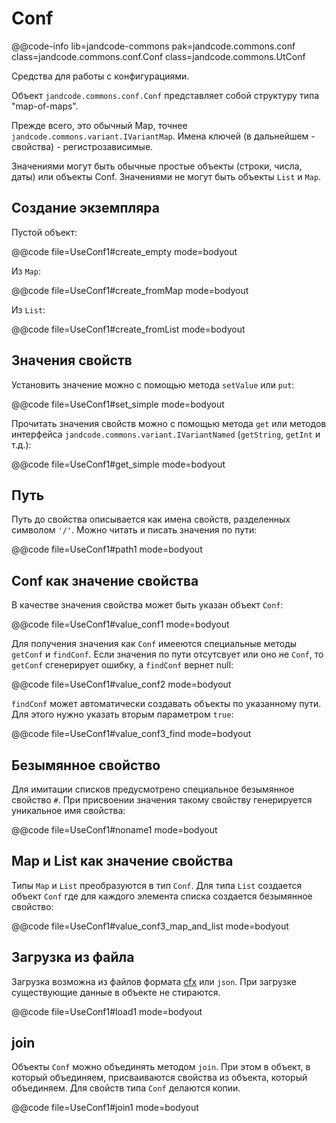 
Conf
====

@@code-info
    lib=jandcode-commons
    pak=jandcode.commons.conf
    class=jandcode.commons.conf.Conf
    class=jandcode.commons.UtConf

Средства для работы с конфигурациями.

Объект `jandcode.commons.conf.Conf` представляет собой структуру типа "map-of-maps".

Прежде всего, это обычный Map, точнее `jandcode.commons.variant.IVariantMap`.
Имена ключей (в дальнейшем - свойства) - регистрозависимые.

Значениями могут быть обычные простые объекты (строки, числа, даты) или
объекты Conf. Значениями не могут быть объекты `List` и `Map`.
  
Создание экземпляра
-------------------

Пустой объект:

@@code file=UseConf1#create_empty mode=bodyout

Из `Map`:

@@code file=UseConf1#create_fromMap mode=bodyout

Из `List`:

@@code file=UseConf1#create_fromList mode=bodyout


Значения свойств
----------------

Установить значение можно с помощью метода `setValue` или `put`:

@@code file=UseConf1#set_simple mode=bodyout

Прочитать значения свойств можно с помощью метода `get` или методов
интерфейса `jandcode.commons.variant.IVariantNamed` (`getString`, `getInt` и т.д.):

@@code file=UseConf1#get_simple mode=bodyout


Путь
----

Путь до свойства описывается как имена свойств, разделенных символом `'/'`.
Можно читать и писать значения по пути:

@@code file=UseConf1#path1 mode=bodyout


Conf как значение свойства
--------------------------

В качестве значения свойства может быть указан объект `Conf`:

@@code file=UseConf1#value_conf1 mode=bodyout

Для получения значения как `Conf` имееются специальные методы `getConf` и `findConf`.
Если значения по пути отсутсвует или оно не `Conf`, то `getConf` сгенерирует ошибку,
а `findConf` вернет null:

@@code file=UseConf1#value_conf2 mode=bodyout

`findConf` может автоматически создавать объекты по указанному пути. Для этого
нужно указать вторым параметром `true`: 

@@code file=UseConf1#value_conf3_find mode=bodyout


Безымянное свойство
-------------------

Для имитации списков предусмотрено специальное безымянное свойство `#`.
При присвоении значения такому свойству генерируется уникальное имя свойства:

@@code file=UseConf1#noname1 mode=bodyout


Map и List как значение свойства
--------------------------------

Типы `Map` и `List` преобразуются в тип `Conf`.
Для типа `List` создается объект `Conf` где для каждого элемента списка 
создается безымянное свойство:

@@code file=UseConf1#value_conf3_map_and_list mode=bodyout

Загрузка из файла
-----------------

Загрузка возможна из файлов формата [cfx](conf-cfx.md) или `json`.
При загрузке существующие данные в объекте не стираются. 

@@code file=UseConf1#load1 mode=bodyout

join
----

Объекты `Conf` можно объединять методом `join`. При этом в объект, в который 
объединяем, присваиваются свойства из объекта, который объединяем. Для свойств
типа `Conf` делаются копии.   

@@code file=UseConf1#join1 mode=bodyout



  